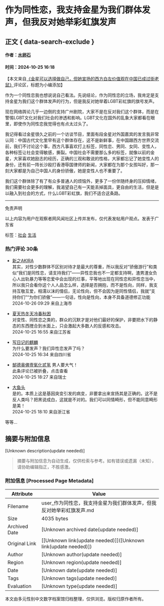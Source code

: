 # 作为同性恋，我支持金星为我们群体发声，但我反对她举彩虹旗发声

## 正文 { data-search-exclude }


#### 作者：[水卵石](https://user.guancha.cn/user/personal-homepage?uid=10079)

#### 时间：2024-10-25 16:18

【本文来自[《金星可以选择做自己，但她宣扬的西方白左价值观在中国已成过街老鼠》](https://user.guancha.cn/main/content?id=1321324)评论区，标题为小编添加】

作为一个同性恋我也想说说自己看法。先说结论，作为同性恋的立场，我肯定是支持金星为我们这个群体发声的行为，但是我反对她举着LGBT彩虹旗的旗号发声。

现在网络舆论几乎一边倒的支持广州剧院，大家不是在反对我们这个群体，而是在警惕LGBT文化对我们社会的渗透和影响。LGBT文化在国外的乱象大家都看在眼里，即使作为同性恋我觉得也有点太过头了。

我记得看过金星很久之前的一个访谈节目，里面有段金星对外国嘉宾的发言我非常认同：中国古代文化里早有这个群体存在，这不是新鲜事，在中国跟西方世界交流前，我们不讨论这个事，西方凡事喜欢打上标签，同性恋、男同、女同、变性人，各种标签让社会变得敏感，撕裂。中国社会不需要那么多的标签，就像以前的金星，大家喜欢她励志的经历，正确的三观和敢说的性格，大家都忘记了她变性人的身份，还有前一阵长沙殴打香港辱国律师的新闻，大家都在为那个女孩叫好，那一刻大家都是为自己中国人的身份骄傲，她是变性人也不重要了。

我们这个群体除了有了有众多普通人的烦恼外，更多了一份伴随终身的压抑情绪，我们需要社会更多的理解，我渴望自己有一天能丢掉面具，更自由的生活，但是是以融入到社会的方式，什么LGBT彩虹旗，我们不适合这条路。

---

免责声明

以上内容为用户在观察者网风闻社区上传并发布，仅代表发帖用户观点。发表于广东省

标签：[社会](https://user.guancha.cn/topic/post-list?topic_id=140) [生活](https://user.guancha.cn/topic/post-list?topic_id=141)

### 热门评论 30条

- [新之AKIRA](//user.guancha.cn/user/personal-homepage?uid=255410)  
    其实，对性少数群体不区别对待才是最大的尊重，所以我反对“骄傲游行”和类似“我们是同性恋，请支持我们”——异性恋我也不一定都支持啊，渣男渣女负心人出轨暴力等等恋爱中会出现的烂事，平等地出现在同性恋和异性恋当中，所以我只会看你这个人人品怎么样，选择是否拥抱，而不是性向，同样，我支持互敬互爱，相濡以沫的情侣，无论性向，但不会因为是同性情侣，我就“支持你们”“为你们骄傲”——一句话，性向是性向，本身不具备道德修正功能  
    2024-10-26 09:29 来自上海市

- [夏天热冬天冷春秋困](//user.guancha.cn/user/personal-homepage?uid=700503)  
    对变性、同性恋之类的，群众的沉默才是对他们最好的保护，非要把水下的静态的东西搅合到水面上，只会激起大多数人的反感和攻击。  
    2024-10-25 16:55 来自江苏省

- [写日记的麒麟](//user.guancha.cn/user/personal-homepage?uid=49207)  
    为什么要发声？我们异性恋发声了吗？  
    2024-10-25 16:34 来自四川省

- [郜德奥佛壹氧化贰氢](//user.guancha.cn/user/personal-homepage?uid=1369438) 男人要大气！  
    此条评论已被折叠，点击查看  
    2024-10-25 18:27 来自瑞士

- [大鱼头](//user.guancha.cn/user/personal-homepage?uid=5295)  
    是的。本质上这是基因突变引发的病变，非要拿出来宣扬其是正确的。这不是反人类吗？把黑说成白，这就是不对的。我们可以同情畸形，但不能同意畸形是美！  
    2024-10-25 18:10 来自浙江省

等等...
<!-- tcd_original_link https://user.guancha.cn/main/content?id=1321596 -->


## 摘要与附加信息

<!-- tcd_abstract -->
[Unknown description(update needed)]
<!-- tcd_abstract_end -->

> 摘要与附加信息为自动生成，仅供检索与参考。如有错误或遗漏（未知），请协助编辑指正，不胜感激。

### 附加信息 [Processed Page Metadata]

| Attribute       | Value                                  |
|-----------------|----------------------------------------|
| Filename        | user_作为同性恋，我支持金星为我们群体发声，但我反对她举彩虹旗发声.md                             |
| Size            | 4035 bytes                           |
| Archived Date   | [Unknown archived date(update needed)]                             |
| Original Link   | [[Unknown link(update needed)]]([Unknown link(update needed)])                       |
| Author          | [Unknown author(update needed)]                               |
| Region          | [Unknown region(update needed)]                               |
| Date            | [Unknown date(update needed)]                                 |
| Tags            | [Unknown tags(update needed)]                                 |
| Evaluation            | [Unknown type(update needed)]                                 |
<!-- tcd_table_end -->

本文由多元性别中文数字档案馆归档整理，仅供浏览。版权归原作者所有。
